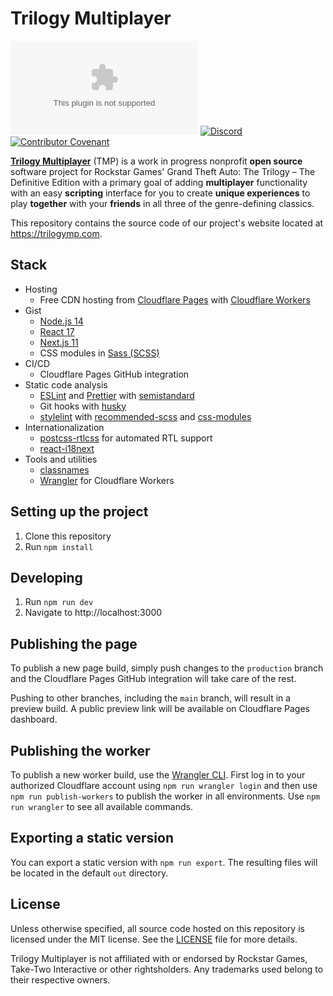 # Trilogy Multiplayer

![GitHub](https://img.shields.io/github/license/trilogymp/trilogymp.com)
[![Discord](https://img.shields.io/discord/901115701551570954)](https://discord.com/invite/dVfXRBA2zx)
[![Contributor Covenant](https://img.shields.io/badge/Contributor%20Covenant-2.1-4baaaa.svg)](.github/CODE_OF_CONDUCT.md)

**[Trilogy Multiplayer](https://trilogymp.com)** (TMP) is a work in progress
nonprofit **open source** software project for Rockstar Games' Grand Theft Auto:
The Trilogy – The Definitive Edition with a primary goal of adding
**multiplayer** functionality with an easy **scripting** interface for you to
create **unique experiences** to play **together** with your **friends** in all
three of the genre-defining classics.

This repository contains the source code of our project's website located at
https://trilogymp.com.

## Stack

- Hosting
  - Free CDN hosting from [Cloudflare Pages](https://pages.cloudflare.com/) with
    [Cloudflare Workers](https://workers.cloudflare.com/)
- Gist
  - [Node.js 14](https://nodejs.org/)
  - [React 17](https://reactjs.org/)
  - [Next.js 11](https://nextjs.org/)
  - CSS modules in [Sass (SCSS)](https://sass-lang.com/)
- CI/CD
  - Cloudflare Pages GitHub integration
- Static code analysis
  - [ESLint](https://eslint.org/) and [Prettier](https://prettier.io/) with
    [semistandard](https://github.com/standard/semistandard)
  - Git hooks with [husky](https://typicode.github.io/husky/#/)
  - [stylelint](https://stylelint.io/) with
    [recommended-scss](https://github.com/stylelint-scss/stylelint-config-recommended-scss)
    and
    [css-modules](https://github.com/pascalduez/stylelint-config-css-modules)
- Internationalization
  - [postcss-rtlcss](https://github.com/elchininet/postcss-rtlcss) for automated
    RTL support
  - [react-i18next](https://react.i18next.com/)
- Tools and utilities
  - [classnames](https://github.com/JedWatson/classnames)
  - [Wrangler](https://developers.cloudflare.com/workers/cli-wrangler) for
    Cloudflare Workers

## Setting up the project

1. Clone this repository
2. Run `npm install`

## Developing

1. Run `npm run dev`
2. Navigate to http://localhost:3000

## Publishing the page

To publish a new page build, simply push changes to the `production` branch and
the Cloudflare Pages GitHub integration will take care of the rest.

Pushing to other branches, including the `main` branch, will result in a preview
build. A public preview link will be available on Cloudflare Pages dashboard.

## Publishing the worker

To publish a new worker build, use the
[Wrangler CLI](https://developers.cloudflare.com/workers/cli-wrangler). First
log in to your authorized Cloudflare account using `npm run wrangler login` and
then use `npm run publish-workers` to publish the worker in all environments.
Use `npm run wrangler` to see all available commands.

## Exporting a static version

You can export a static version with `npm run export`. The resulting files will
be located in the default `out` directory.

## License

Unless otherwise specified, all source code hosted on this repository is
licensed under the MIT license. See the [LICENSE](LICENSE) file for more
details.

Trilogy Multiplayer is not affiliated with or endorsed by Rockstar Games,
Take-Two Interactive or other rightsholders. Any trademarks used belong to their
respective owners.
